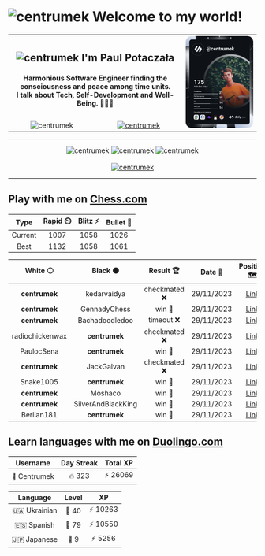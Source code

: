 <h1>
  <img
    src="https://emojis.slackmojis.com/emojis/images/1531849430/4246/blob-sunglasses.gif"
    width="30"
    alt="centrumek"
  />
  Welcome to my world!
</h1>

<table>
  <tbody>
    <tr>
      <td align="center" width="70%" colspan="2">
        <h2>
          <img
            src="https://raw.githubusercontent.com/MartinHeinz/MartinHeinz/master/wave.gif"
            width="30px"
            alt="centrumek"
          />
          I'm Paul Potaczała
        </h2>
        <h4>
          Harmonious Software Engineer finding the consciousness and peace among time units.
          <br/>
          I talk about Tech, Self-Development and Well-Being. 🌿🧘🚀
        </h4>
      </td>
      <td width="30%" rowspan="2">
        <a href="https://app.daily.dev/centrumek">
          <img
            src="./devcard.svg"
            alt="centrumek"
          />
        </a>
      </td>
    </tr>
    <tr align="center">
      <td>
        <img
          src="https://komarev.com/ghpvc/?username=centrumek&label=visitors&color=0e75b6&style=flat"
          alt="centrumek"
        >
      </td>
      <td>
        <a href="https://stackoverflow.com/users/14496012/centrumek">
          <img
            src="https://stackoverflow.com/users/flair/14496012.png?theme=dark"
            alt="centrumek"
          >
        </a>
      </td>
    </tr>
  </tbody>
</table>

---
<div align="center">
  <img 
    src="https://github-readme-stats.vercel.app/api?username=centrumek&show_icons=true&count_private=true&theme=dark&hide_border=true&hide=issues,contribs&bg_color=00000000"
    alt="centrumek"
  />
  <img
    src="https://github-readme-stats.vercel.app/api/top-langs/?username=centrumek&layout=compact&hide_border=true&theme=dark&bg_color=00000000&langs_count=6&exclude_repo=air-statistic-app"
    alt="centrumek"
  />
  <img 
    src="https://github-readme-streak-stats.herokuapp.com?user=centrumek&theme=dark&hide_border=true&background=FFFFFF00"
    alt="centrumek"
  />
  <br/>
  <br/>
  <a href="https://www.buymeacoffee.com/centrumek">
    <img
      src="https://cdn.buymeacoffee.com/buttons/v2/default-orange.png"
      height="50"
      width="210"
      alt="centrumek"
    />
  </a>
</div>

---

## Play with me on [Chess.com](https://www.chess.com/member/centrumek)

<div align="center">
<!--START_SECTION:chessStats-->
<!-- Automatically generated with https://github.com/Balastrong/chess-stats-action -->

| Type | Rapid ⏲️ | Blitz ⚡ | Bullet 🔫 |
|:---:|:---:|:---:|:---:|
| Current | 1007 | 1058 | 1026 |
| Best | 1132 | 1058 | 1061 |

| White ⚪ | Black ⚫ | Result 🏆 | Date 📅 | Position 🗺️ | Type 🕕 |
|:---:|:---:|:---:|:---:|:---:|:---:|
| **centrumek** | kedarvaidya | checkmated ❌ | 29/11/2023 | <a href="http://www.ee.unb.ca/cgi-bin/tervo/fen.pl?select=B3r1k1/p4pp1/b4n1p/2p5/5P2/4q3/2P3PP/1R1Q2KR w - -">Link</a> | Bullet |
| **centrumek** | GennadyChess | win 🥇 | 29/11/2023 | <a href="http://www.ee.unb.ca/cgi-bin/tervo/fen.pl?select=5B2/7p/3Qp1p1/8/4kP2/1P4P1/2P4P/5K1R b - -">Link</a> | Bullet |
| **centrumek** | Bachadoodledoo | timeout ❌ | 29/11/2023 | <a href="http://www.ee.unb.ca/cgi-bin/tervo/fen.pl?select=r2k3r/p2pp3/bpB5/6pn/1P3BK1/P7/5PPP/3R4 w - -">Link</a> | Bullet |
| radiochickenwax | **centrumek** | checkmated ❌ | 29/11/2023 | <a href="http://www.ee.unb.ca/cgi-bin/tervo/fen.pl?select=5rk1/pp4Qp/2p5/2bn1NB1/8/8/PPP2qPP/R6K b - -">Link</a> | Bullet |
| PaulocSena | **centrumek** | win 🥇 | 29/11/2023 | <a href="http://www.ee.unb.ca/cgi-bin/tervo/fen.pl?select=4r1k1/2p2ppp/p2p4/3n4/1N6/P6P/5PP1/b4K2 w - -">Link</a> | Bullet |
| **centrumek** | JackGalvan | checkmated ❌ | 29/11/2023 | <a href="http://www.ee.unb.ca/cgi-bin/tervo/fen.pl?select=5rk1/1bpn2bp/p5p1/1p1N4/1P6/P2B4/1BP2q1P/R4K2 w - -">Link</a> | Bullet |
| Snake1005 | **centrumek** | win 🥇 | 29/11/2023 | <a href="http://www.ee.unb.ca/cgi-bin/tervo/fen.pl?select=8/1k6/p1Rp4/3Pb1p1/1p2PrPp/1P6/P5K1/8 w - -">Link</a> | Bullet |
| **centrumek** | Moshaco | win 🥇 | 29/11/2023 | <a href="http://www.ee.unb.ca/cgi-bin/tervo/fen.pl?select=3k1b2/3R3p/4Q1p1/3p1p2/4pP2/P5P1/2P4P/6K1 b - -">Link</a> | Bullet |
| **centrumek** | SilverAndBlackKing | win 🥇 | 29/11/2023 | <a href="http://www.ee.unb.ca/cgi-bin/tervo/fen.pl?select=r1b2rk1/ppppbppp/8/1Pn1q3/8/P7/1BPK3P/R2Q1BR1 b - -">Link</a> | Bullet |
| Berlian181 | **centrumek** | win 🥇 | 29/11/2023 | <a href="http://www.ee.unb.ca/cgi-bin/tervo/fen.pl?select=8/1kp5/p1n5/1p2b3/4Q3/PN4q1/NPP3P1/1K6 w - -">Link</a> | Blitz |

<!--END_SECTION:chessStats-->
</div>

## Learn languages with me on [Duolingo.com](https://www.duolingo.com/profile/Centrumek)

<div align="center">
<!--START_SECTION:duolingoStats-->
<!-- Automatically generated with https://github.com/centrumek/duolingo-readme-stats-->

| Username | Day Streak | Total XP |
|:---:|:---:|:---:|
| 👤 Centrumek | 🔥 323 | ⚡ 26069 |

| Language | Level | XP |
|:---:|:---:|:---:|
| 🇺🇦 Ukrainian | 👑 40 | ⚡ 10263 |
| 🇪🇸 Spanish | 👑 79 | ⚡ 10550 |
| 🇯🇵 Japanese | 👑 9 | ⚡ 5256 |

<!--END_SECTION:duolingoStats-->
</div>
<!--
**centrumek/centrumek** is a ✨ _special_ ✨ repository because its `README.md` (this file) appears on your GitHub profile.

Here are some ideas to get you started:

- 🔭 I’m currently working on ...
- 🌱 I’m currently learning ...
- 👯 I’m looking to collaborate on ...
- 🤔 I’m looking for help with ...
- 💬 Ask me about ...
- 📫 How to reach me: ...
- 😄 Pronouns: ...
- ⚡ Fun fact: ...
-->
